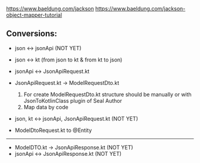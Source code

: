 https://www.baeldung.com/jackson
https://www.baeldung.com/jackson-object-mapper-tutorial

## Conversions:

 - json <-> jsonApi (NOT YET)
 - json <-> kt (from json to kt & from kt to json)
 - jsonApi <-> JsonApiRequest.kt

 - JsonApiRequest.kt -> ModelRequestDto.kt
    1. For create ModelRequestDto.kt structure should be manually or with JsonToKotlinClass plugin of Seal Author
    2. Map data by code
    
 - json, kt <-> jsonApi, JsonApiRequest.kt (NOT YET)
 
 - ModelDtoRequest.kt to @Entity
_____________


 - ModelDTO.kt -> JsonApiResponse.kt (NOT YET)  
 - jsonApi <-> JsonApiResponse.kt (NOT YET)